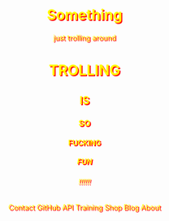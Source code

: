# Something
just trolling around 

<!DOCTYPE html>
<html>
  <head>
    <title>JUST TROLLING AROUND</title> 
    <style>
      body{color:yellow;
        text-align:center;
        text-shadow: 2px 2px red;}
    </style>
  </head>
  <body>
    <h1>TROLLING </h1>
    <h2> IS </h2>
    <h3> SO </h3>
    <h4> FUCKING </h4>
    <h5> FUN </h5>
    <h6> !!!!!!</h6>
  </body>
</html>
Contact GitHub API Training Shop Blog About
